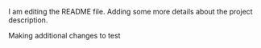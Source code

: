 I am editing the README file. Adding some more details about the project description.

Making additional changes to test

